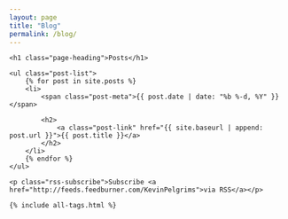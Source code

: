 ```yaml
---
layout: page
title: "Blog"
permalink: /blog/
---
```


<div class="home">

    <h1 class="page-heading">Posts</h1>

    <ul class="post-list">
        {% for post in site.posts %}
        <li>
            <span class="post-meta">{{ post.date | date: "%b %-d, %Y" }}</span>

            <h2>
                <a class="post-link" href="{{ site.baseurl | append: post.url }}">{{ post.title }}</a>
            </h2>
        </li>
        {% endfor %}
    </ul>

    <p class="rss-subscribe">Subscribe <a href="http://feeds.feedburner.com/KevinPelgrims">via RSS</a></p>

    {% include all-tags.html %}

</div>
